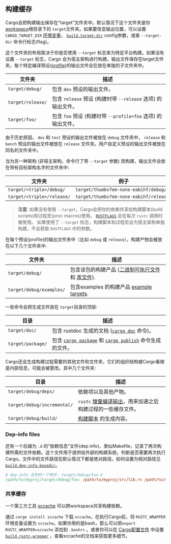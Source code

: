 ## 构建缓存

Cargo会把构建输出保存在“target”文件夹中。默认情况下这个文件夹是你[*workspace*][def-workspace]根目录下的 `target`文件夹。如果要改变输出位置，可以设置 `CARGO_TARGET_DIR` [环境变量][environment variable]， [`build.target-dir`] config参数，或者 `--target-dir` 命令行标志(flag)。

这个文件夹的布局取决于你是否使用 `--target` 标志来为特定平台构建。如果没有设置 `--target` 标志，Cargo 会为宿主架构进行构建。输出文件保存在target文件夹，每个特定编译预设([profile])的输出文件会在放在单独的子文件夹中。

文件夹 | 描述
----------|------------
<code style="white-space: nowrap">target/debug/</code> | 包含 `dev` 预设的输出文件。
<code style="white-space: nowrap">target/release/</code> | 包含 `release` 预设 (构建时带 `--release` 选项) 的输出文件。
<code style="white-space: nowrap">target/foo/</code> | 包含 `foo` 预设 (构建时带 `--profile=foo` 选项) 的输出文件。

由于历史原因， `dev` 和 `test` 预设的输出文件被放在 `debug` 文件夹中， `release` 和 `bench` 预设的输出文件被放在 `release` 文件夹。用户自定义预设的输出文件被放在同名的文件夹中。

当为另一种架构 (非宿主架构，命令行了带 `--target` 参数) 而构建，输出文件会放在带有目标架构名字的文件夹中:

文件夹 | 例子
----------|--------
<code style="white-space: nowrap">target/&lt;triple&gt;/debug/</code> | <code style="white-space: nowrap">target/thumbv7em-none-eabihf/debug/</code>
<code style="white-space: nowrap">target/&lt;triple&gt;/release/</code> | <code style="white-space: nowrap">target/thumbv7em-none-eabihf/release/</code>

> **注意**: 如果没有使用 `--target`，Cargo会把你的依赖共享给构建脚本(build scripts)和过程宏(proc macros)使用。
> [`RUSTFLAGS`] 会在每次 `rustc` 调用时被使用。
> 如果使用了 `--target` 标志，构建脚本和过程宏会为宿主架构单独构建，不会获取 `RUSTFLAGS` 中的参数。

在每个预设(profile)的输出文件夹中（比如 `debug` 或 `release`），构建产物会被放在以下几个文件夹中:

文件夹 | 描述
----------|------------
<code style="white-space: nowrap">target/debug/</code> | 包含该包的构建产品 ([二进制可执行文件][binary executables] 和 [库文件][library targets]).
<code style="white-space: nowrap">target/debug/examples/</code> | 包含examples 的构建产品 [example targets].

一些命令会把生成文件放在 `target`目录的顶层:

目录 | 描述
----------|------------
<code style="white-space: nowrap">target/doc/</code> | 包含 rustdoc 生成的文档 ([`cargo doc`] 命令)。
<code style="white-space: nowrap">target/package/</code> | 包含 [`cargo package`] 和 [`cargo publish`] 命令生成的文件。

Cargo还会生成构建过程需要的其他文件和文件夹，它们的组织结构被Cargo看做是内部信息，可能会被更改。其中几个文件夹:

目录 | 描述
----------|------------
<code style="white-space: nowrap">target/debug/deps/</code> | 依赖项以及其他产物。
<code style="white-space: nowrap">target/debug/incremental/</code> | `rustc` [增量编译输出][incremental output]，用来加速之后构建过程的一些缓存文件。
<code style="white-space: nowrap">target/debug/build/</code> |  [构建脚本][build scripts] 的生成内容。

### Dep-info files

还有一个后缀为 `.d` 的”依赖信息“文件(dep info)，类似Makefile，记录了再次构建所需的文件依赖。这个文件用于提供给外部的构建系统，判断是否需要再次执行Cargo。文件中的文件路径在默认情况下都是绝对路径。如何设置为相对路径见 [`build.dep-info-basedir`]。

```Makefile
# dep-info 文件的一个例子: target/debug/foo.d
/path/to/myproj/target/debug/foo: /path/to/myproj/src/lib.rs /path/to/myproj/src/main.rs
```

### 共享缓存

一个第三方工具 [sccache] 可以跨workspace共享构建依赖。

通过 `cargo install sccache` 下载 `sccache`。在执行Cargo前，将 `RUSTC_WRAPPER` 环境变量设置为 `sccache`。如果你用的是bash，那么可以把`export RUSTC_WRAPPER=sccache` 添加到 `.bashrc` 。或者你可以在 [Cargo配置文件][config] 中设置 [`build.rustc-wrapper`] 。查看sccache的文档来获取更多细节。

[`RUSTFLAGS`]: ../reference/config.md#buildrustflags
[`build.dep-info-basedir`]: ../reference/config.md#builddep-info-basedir
[`build.rustc-wrapper`]: ../reference/config.md#buildrustc-wrapper
[`build.target-dir`]: ../reference/config.md#buildtarget-dir
[`cargo doc`]: ../commands/cargo-doc.md
[`cargo package`]: ../commands/cargo-package.md
[`cargo publish`]: ../commands/cargo-publish.md
[build scripts]: ../reference/build-scripts.md
[config]: ../reference/config.md
[def-workspace]:  ../appendix/glossary.md#workspace  '"workspace" (glossary entry)'
[environment variable]: ../reference/environment-variables.md
[incremental output]: ../reference/profiles.md#incremental
[sccache]: https://github.com/mozilla/sccache
[profile]: ../reference/profiles.md
[binary executables]: ../reference/cargo-targets.md#binaries
[library targets]: ../reference/cargo-targets.md#library
[example targets]: ../reference/cargo-targets.md#examples
